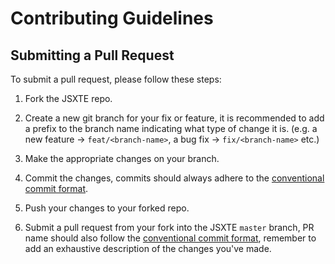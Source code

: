 # Contributing Guidelines

## Submitting a Pull Request

To submit a pull request, please follow these steps:

1. Fork the JSXTE repo.

2. Create a new git branch for your fix or feature, it is recommended to add a prefix to the branch name indicating what type of change it is. (e.g. a new feature -> `feat/<branch-name>`, a bug fix -> `fix/<branch-name>` etc.)

3. Make the appropriate changes on your branch.

4. Commit the changes, commits should always adhere to the [conventional commit format](https://www.conventionalcommits.org/en/v1.0.0/).

5. Push your changes to your forked repo.

6. Submit a pull request from your fork into the JSXTE `master` branch, PR name should also follow the [conventional commit format](https://www.conventionalcommits.org/en/v1.0.0/), remember to add an exhaustive description of the changes you've made.
